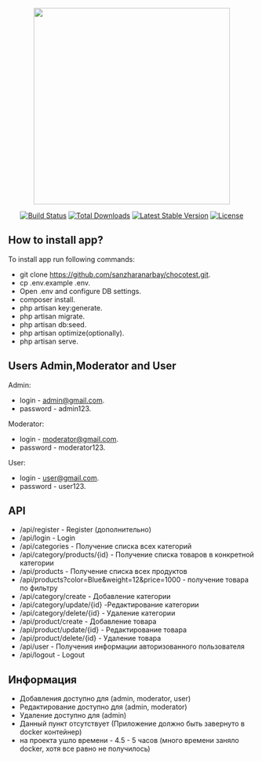 <p align="center"><img src="https://res.cloudinary.com/dtfbvvkyp/image/upload/v1566331377/laravel-logolockup-cmyk-red.svg" width="400"></p>

<p align="center">
<a href="https://travis-ci.org/laravel/framework"><img src="https://travis-ci.org/laravel/framework.svg" alt="Build Status"></a>
<a href="https://packagist.org/packages/laravel/framework"><img src="https://poser.pugx.org/laravel/framework/d/total.svg" alt="Total Downloads"></a>
<a href="https://packagist.org/packages/laravel/framework"><img src="https://poser.pugx.org/laravel/framework/v/stable.svg" alt="Latest Stable Version"></a>
<a href="https://packagist.org/packages/laravel/framework"><img src="https://poser.pugx.org/laravel/framework/license.svg" alt="License"></a>
</p>

## How to install app?

To install app run following commands:

- git clone https://github.com/sanzharanarbay/chocotest.git.
- cp .env.example  .env.
- Open .env and configure DB settings.
- composer install.
- php artisan key:generate.
- php artisan migrate.
- php artisan db:seed.
- php artisan optimize(optionally).
- php artisan serve.

## Users Admin,Moderator and User

Admin:
 - login - admin@gmail.com.
 - password - admin123.

Moderator:
 - login - moderator@gmail.com.
 - password - moderator123.

User:
 - login - user@gmail.com.
 - password - user123.

## API
- /api/register - Register (дополнительно)
- /api/login -   Login
- /api/categories - Получение списка всех категорий
- /api/category/products/{id} - Получение списка товаров в конкретной категории
- /api/products - Получение списка всех продуктов
- /api/products?color=Blue&weight=12&price=1000 - получение товара по фильтру
- /api/category/create - Добавление категории
 - /api/category/update/{id} -Редактирование категории
 - /api/category/delete/{id} - Удаление категории
 - /api/product/create - Добавление товара
 - /api/product/update/{id} - Редактирование товара
 - /api/product/delete/{id} - Удаление товара
 - /api/user - Получения информации авторизованного пользователя
 - /api/logout - Logout

## Информация

- Добавления доступно для (admin, moderator, user)
 - Редактирование доступно для (admin, moderator)
 - Удаление доступно для (admin)
 - Данный пункт отсутствует (Приложение должно быть завернуто в docker контейнер)
 - на  проекта ушло времени - 4.5 - 5 часов (много времени заняло docker, хотя все равно не получилось)   
